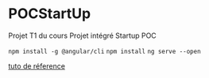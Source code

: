 # POCStartUp
Projet T1 du cours Projet intégré Startup POC


```npm install -g @angular/cli```
```npm install```
```ng serve --open```

[tuto de réference](https://www.baeldung.com/spring-boot-angular-web)